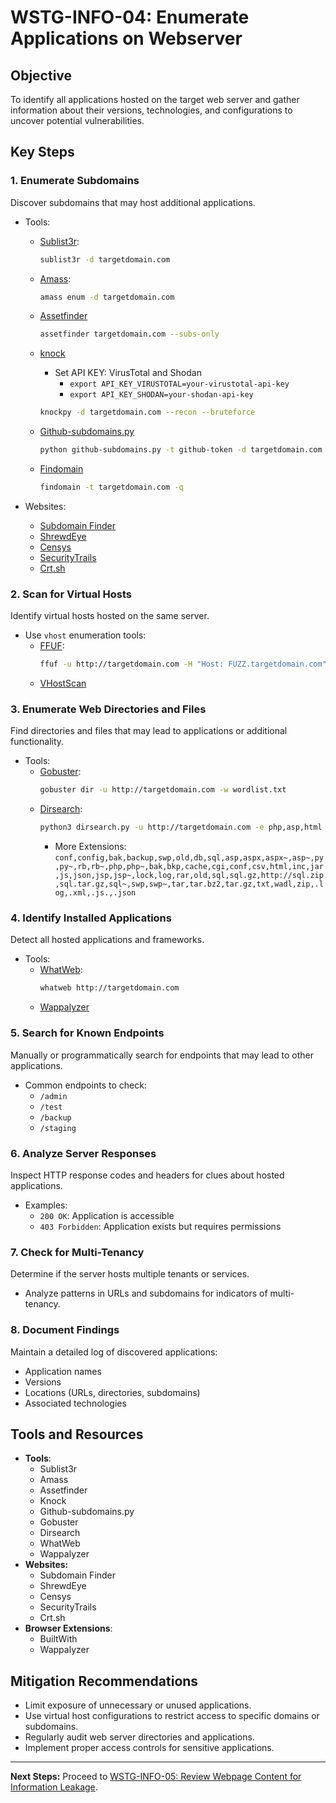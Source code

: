 # WSTG-INFO-04: Enumerate Applications on Webserver

## Objective
To identify all applications hosted on the target web server and gather information about their versions, technologies, and configurations to uncover potential vulnerabilities.

## Key Steps

### 1. Enumerate Subdomains
Discover subdomains that may host additional applications.
- Tools:
  - [Sublist3r](https://github.com/aboul3la/Sublist3r):
    ```bash
    sublist3r -d targetdomain.com
    ```
  - [Amass](https://github.com/OWASP/Amass):
    ```bash
    amass enum -d targetdomain.com
    ```
  - [Assetfinder](https://github.com/tomnomnom/assetfinder)
    ```bash
    assetfinder targetdomain.com --subs-only
    ```
  - [knock](https://github.com/guelfoweb/knock)
    - Set API KEY: VirusTotal and Shodan
      - `export API_KEY_VIRUSTOTAL=your-virustotal-api-key`
      - `export API_KEY_SHODAN=your-shodan-api-key`
    
    ```bash
    knockpy -d targetdomain.com --recon --bruteforce
    ```
  - [Github-subdomains.py](https://github.com/gwen001/github-subdomains)
    ```bash
    python github-subdomains.py -t github-token -d targetdomain.com | grep -v '@' | sort -u | grep "\.$domain"
    ```
  - [Findomain](https://github.com/Findomain/Findomain)
    ```bash
    findomain -t targetdomain.com -q
    ```

- Websites:
  - [Subdomain Finder](https://subdomainfinder.c99.nl/)
  - [ShrewdEye](https://shrewdeye.app/search)
  - [Censys](https://censys.com/)
  - [SecurityTrails](https://securitytrails.com/)
  - [Crt.sh](https://crt.sh/)

### 2. Scan for Virtual Hosts
Identify virtual hosts hosted on the same server.
- Use `vhost` enumeration tools:
  - [FFUF](https://github.com/ffuf/ffuf):
    ```bash
    ffuf -u http://targetdomain.com -H "Host: FUZZ.targetdomain.com" -w wordlist.txt
    ```
  - [VHostScan](https://github.com/codingo/VHostScan)

### 3. Enumerate Web Directories and Files
Find directories and files that may lead to applications or additional functionality.
- Tools:
  - [Gobuster](https://github.com/OJ/gobuster):
    ```bash
    gobuster dir -u http://targetdomain.com -w wordlist.txt
    ```
  - [Dirsearch](https://github.com/maurosoria/dirsearch):
    ```bash
    python3 dirsearch.py -u http://targetdomain.com -e php,asp,html
    ```
    - More Extensions:
    `conf,config,bak,backup,swp,old,db,sql,asp,aspx,aspx~,asp~,py,py~,rb,rb~,php,php~,bak,bkp,cache,cgi,conf,csv,html,inc,jar,js,json,jsp,jsp~,lock,log,rar,old,sql,sql.gz,http://sql.zip,sql.tar.gz,sql~,swp,swp~,tar,tar.bz2,tar.gz,txt,wadl,zip,.log,.xml,.js.,.json
  `

### 4. Identify Installed Applications
Detect all hosted applications and frameworks.
- Tools:
  - [WhatWeb](https://github.com/urbanadventurer/WhatWeb):
    ```bash
    whatweb http://targetdomain.com
    ```
  - [Wappalyzer](https://www.wappalyzer.com/)

### 5. Search for Known Endpoints
Manually or programmatically search for endpoints that may lead to other applications.
- Common endpoints to check:
  - `/admin`
  - `/test`
  - `/backup`
  - `/staging`

### 6. Analyze Server Responses
Inspect HTTP response codes and headers for clues about hosted applications.
- Examples:
  - `200 OK`: Application is accessible
  - `403 Forbidden`: Application exists but requires permissions

### 7. Check for Multi-Tenancy
Determine if the server hosts multiple tenants or services.
- Analyze patterns in URLs and subdomains for indicators of multi-tenancy.

### 8. Document Findings
Maintain a detailed log of discovered applications:
- Application names
- Versions
- Locations (URLs, directories, subdomains)
- Associated technologies

## Tools and Resources
- **Tools**:
  - Sublist3r
  - Amass
  - Assetfinder
  - Knock
  - Github-subdomains.py
  - Gobuster
  - Dirsearch
  - WhatWeb
  - Wappalyzer
- **Websites:**
  - Subdomain Finder
  - ShrewdEye
  - Censys
  - SecurityTrails
  - Crt.sh
- **Browser Extensions**:
  - BuiltWith
  - Wappalyzer

## Mitigation Recommendations
- Limit exposure of unnecessary or unused applications.
- Use virtual host configurations to restrict access to specific domains or subdomains.
- Regularly audit web server directories and applications.
- Implement proper access controls for sensitive applications.

---

**Next Steps:**
Proceed to [WSTG-INFO-05: Review Webpage Content for Information Leakage](./WSTG_INFO_05.md).
